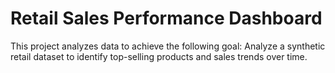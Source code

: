 # Retail Sales Performance Dashboard

This project analyzes data to achieve the following goal: Analyze a synthetic retail dataset to identify top-selling products and sales trends over time.